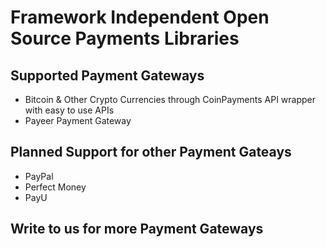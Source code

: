 # Framework Independent Open Source Payments Libraries

## Supported Payment Gateways

- Bitcoin & Other Crypto Currencies through CoinPayments API 
  wrapper with easy to use APIs
- Payeer Payment Gateway

## Planned Support for other Payment Gateays

- PayPal
- Perfect Money
- PayU

## Write to us for more Payment Gateways

